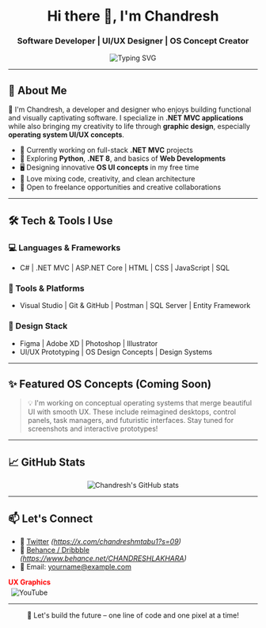 <h1 align="center">Hi there 👋, I'm Chandresh</h1>
<h3 align="center">Software Developer | UI/UX Designer | OS Concept Creator</h3>

<p align="center">
  <img src="https://readme-typing-svg.herokuapp.com?font=Fira+Code&weight=500&size=22&pause=1000&color=F75C7E&center=true&vCenter=true&width=450&lines=Turning+Ideas+into+Code+%26+Design;Creating+OS+Concepts+with+Passion;Lifelong+Learner+%26+Innovator" alt="Typing SVG" />
</p>

---

## 🧠 About Me

👋 I'm Chandresh, a developer and designer who enjoys building functional and visually captivating software. I specialize in **.NET MVC applications** while also bringing my creativity to life through **graphic design**, especially **operating system UI/UX concepts**.

- 🔭 Currently working on full-stack **.NET MVC** projects  
- 🌱 Exploring **Python**, **.NET 8**, and basics of **Web Developments**  
- 🖥 Designing innovative **OS UI concepts** in my free time  
- 🧩 Love mixing code, creativity, and clean architecture  
- 📌 Open to freelance opportunities and creative collaborations  

---

## 🛠️ Tech & Tools I Use

### 💻 Languages & Frameworks
- C# | .NET MVC | ASP.NET Core | HTML | CSS | JavaScript | SQL

### 🧰 Tools & Platforms
- Visual Studio | Git & GitHub | Postman | SQL Server | Entity Framework

### 🎨 Design Stack
- Figma | Adobe XD | Photoshop | Illustrator  
- UI/UX Prototyping | OS Design Concepts | Design Systems

---

## ✨ Featured OS Concepts (Coming Soon)

> 💡 I'm working on conceptual operating systems that merge beautiful UI with smooth UX. These include reimagined desktops, control panels, task managers, and futuristic interfaces. Stay tuned for screenshots and interactive prototypes!

---

## 📈 GitHub Stats

<p align="center">
  <img src="https://github-readme-stats.vercel.app/api?username=chandreshmtabu123&show_icons=true&theme=tokyonight" alt="Chandresh's GitHub stats" />
</p>

---

## 📫 Let's Connect

- 💼 [Twitter](#) *(https://x.com/chandreshmtabu1?s=09)*  
- 🎨 [Behance / Dribbble](#) *(https://www.behance.net/CHANDRESHLAKHARA)*  
- 📧 Email: [yourname@example.com](mailto:yourname@example.com)
<a href="https://youtube.com/YOUR_CHANNEL_LINK" target="_blank" style="display: inline-flex; flex-direction: column; align-items: center; text-decoration: none;">
  <span style="color: #FF0000; font-weight: bold; margin-bottom: 4px;">UX Graphics</span>
  <img src="https://img.icons8.com/ios-filled/30/ff0000/youtube-play.png" alt="YouTube" />
</a>




---

<p align="center">
  🚀 Let's build the future – one line of code and one pixel at a time!
</p>
